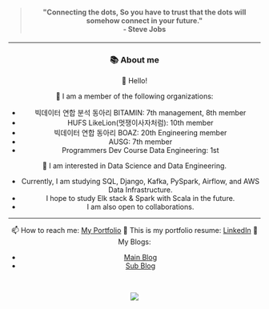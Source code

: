 <div align="center">

> <h4>"Connecting the dots, So you have to trust that the dots will somehow connect in your future." 
> <br>- Steve Jobs</h4>
----

<h3>📚 About me</h3>

👋 Hello!<br>

👀 I am a member of the following organizations:
- 빅데이터 연합 분석 동아리 BITAMIN: 7th management, 8th member
- HUFS LikeLion(멋쟁이사자처럼): 10th member
- 빅데이터 연합 동아리 BOAZ: 20th Engineering member
- AUSG: 7th member
- Programmers Dev Course Data Engineering: 1st

🌱 I am interested in Data Science and Data Engineering.
- Currently, I am studying SQL, Django, Kafka, PySpark, Airflow, and AWS Data Infrastructure.
- I hope to study Elk stack & Spark with Scala in the future.
- I am also open to collaborations.

<hr>

📫 How to reach me: [My Portfolio](https://hajunyoo.oopy.io/)
👀 This is my portfolio resume: [LinkedIn](https://www.linkedin.com/in/yuki-hajun/)
👀 My Blogs:
  - [Main Blog](https://hajunyoo.oopy.io/)
  - [Sub Blog](https://hajunyoo.github.io/Blog)

<br>

<a href=""> <img align="center" src="https://github-readme-stats-sigma-five.vercel.app/api?username=HaJunYoo&show_icons=true&theme=radical"> </a>
  
